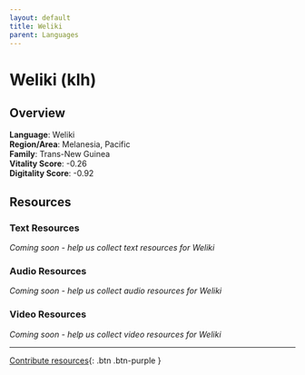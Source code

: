```yaml
---
layout: default
title: Weliki
parent: Languages
---
```


# Weliki (klh)

## Overview

**Language**: Weliki  
**Region/Area**: Melanesia, Pacific  
**Family**: Trans-New Guinea  
**Vitality Score**: -0.26  
**Digitality Score**: -0.92  

## Resources

### Text Resources
*Coming soon - help us collect text resources for Weliki*

### Audio Resources
*Coming soon - help us collect audio resources for Weliki*

### Video Resources
*Coming soon - help us collect video resources for Weliki*

---

[Contribute resources](https://fairtrain.github.io/){: .btn .btn-purple }

